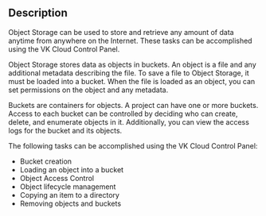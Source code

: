 ## Description

Object Storage can be used to store and retrieve any amount of data anytime from anywhere on the Internet. These tasks can be accomplished using the VK Cloud Control Panel.

Object Storage stores data as objects in buckets. An object is a file and any additional metadata describing the file. To save a file to Object Storage, it must be loaded into a bucket. When the file is loaded as an object, you can set permissions on the object and any metadata.

Buckets are containers for objects. A project can have one or more buckets. Access to each bucket can be controlled by deciding who can create, delete, and enumerate objects in it. Additionally, you can view the access logs for the bucket and its objects.

The following tasks can be accomplished using the VK Cloud Control Panel:

- Bucket creation
- Loading an object into a bucket
- Object Access Control
- Object lifecycle management
- Copying an item to a directory
- Removing objects and buckets
